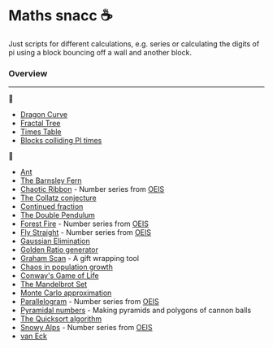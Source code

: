 # Maths snacc :coffee:

Just scripts for different calculations, e.g. series or calculating the digits of pi using a block bouncing off a wall and another block.

### Overview
------------
:file_folder:
* [Dragon Curve](dragon_curve)
* [Fractal Tree](fractal_tree)
* [Times Table](x_table)
* [Blocks colliding PI times](pygame)

:memo:
* [Ant](ant.py)
* [The Barnsley Fern](barnsley_fern.py)
* [Chaotic Ribbon](chaotic_ribbon.py) - Number series from [OEIS](https://oeis.org/A055748)
* [The Collatz conjecture](collatz.py)
* [Continued fraction](continued_frac.py)
* [The Double Pendulum](double_pend.py)
* [Forest Fire](fire.py) - Number series from [OEIS](https://oeis.org/A229037)
* [Fly Straight](fly_straight.py) - Number series from [OEIS](https://oeis.org/A133058)
* [Gaussian Elimination](gauss_elim.py)
* [Golden Ratio generator](golden.py)
* [Graham Scan](graham_scan.py) - A gift wrapping tool
* [Chaos in population growth](growth.py)
* [Conway's Game of Life](life.py)
* [The Mandelbrot Set](mandelbrot.py)
* [Monte Carlo approximation](monte_carlo.py)
* [Parallelogram](parallelogram.py) - Number series from [OEIS](https://oeis.org/A265326)
* [Pyramidal numbers](pyramidal_number.py) - Making pyramids and polygons of cannon balls
* [The Quicksort algorithm](quicksort.py)
* [Snowy Alps](snowy.py) - Number series from [OEIS](https://oeis.org/A279125)
* [van Eck](van_eck.py)
